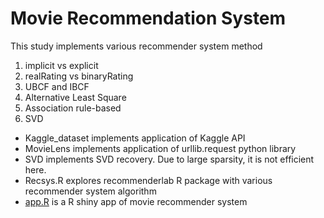 # Movie Recommendation System  

This study implements various recommender system method  
1. implicit vs explicit 
1. realRating vs binaryRating
2. UBCF and IBCF
3. Alternative Least Square
4. Association rule-based
5. SVD

* Kaggle_dataset implements application of Kaggle API  
* MovieLens implements application of urllib.request python library  
* SVD implements SVD recovery. Due to large sparsity, it is not efficient here.   
* Recsys.R explores recommenderlab R package with various recommender system algorithm  
* [app.R](https://kwang0913.shinyapps.io/recommendersystem/) is a R shiny app of movie recommender system
